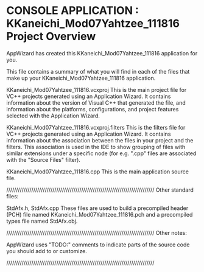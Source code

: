 # CONSOLE APPLICATION : KKaneichi_Mod07Yahtzee_111816 Project Overview


AppWizard has created this KKaneichi_Mod07Yahtzee_111816 application for you.

This file contains a summary of what you will find in each of the files that
make up your KKaneichi_Mod07Yahtzee_111816 application.


KKaneichi_Mod07Yahtzee_111816.vcxproj
    This is the main project file for VC++ projects generated using an Application Wizard.
    It contains information about the version of Visual C++ that generated the file, and
    information about the platforms, configurations, and project features selected with the
    Application Wizard.

KKaneichi_Mod07Yahtzee_111816.vcxproj.filters
    This is the filters file for VC++ projects generated using an Application Wizard. 
    It contains information about the association between the files in your project 
    and the filters. This association is used in the IDE to show grouping of files with
    similar extensions under a specific node (for e.g. ".cpp" files are associated with the
    "Source Files" filter).

KKaneichi_Mod07Yahtzee_111816.cpp
    This is the main application source file.

/////////////////////////////////////////////////////////////////////////////
Other standard files:

StdAfx.h, StdAfx.cpp
    These files are used to build a precompiled header (PCH) file
    named KKaneichi_Mod07Yahtzee_111816.pch and a precompiled types file named StdAfx.obj.

/////////////////////////////////////////////////////////////////////////////
Other notes:

AppWizard uses "TODO:" comments to indicate parts of the source code you
should add to or customize.

/////////////////////////////////////////////////////////////////////////////

